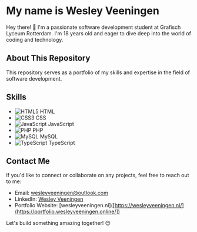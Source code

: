 # My name is Wesley Veeningen

Hey there! 👋 I'm a passionate software development student at Grafisch Lyceum Rotterdam. I'm 18 years old and eager to dive deep into the world of coding and technology.

## About This Repository

This repository serves as a portfolio of my skills and expertise in the field of software development.

## Skills

- ![HTML5](https://img.shields.io/badge/HTML5-E34F26?logo=html5&logoColor=white&style=for-the-badge) HTML
- ![CSS3](https://img.shields.io/badge/CSS3-1572B6?logo=css3&logoColor=white&style=for-the-badge) CSS
- ![JavaScript](https://img.shields.io/badge/JavaScript-F7DF1E?logo=javascript&logoColor=black&style=for-the-badge) JavaScript
- ![PHP](https://img.shields.io/badge/PHP-777BB4?logo=php&logoColor=white&style=for-the-badge) PHP
- ![MySQL](https://img.shields.io/badge/MySQL-4479A1?logo=mysql&logoColor=white&style=for-the-badge) MySQL
- ![TypeScript](https://img.shields.io/badge/TypeScript-3178C6?logo=typescript&logoColor=white&style=for-the-badge) TypeScript

## Contact Me

If you'd like to connect or collaborate on any projects, feel free to reach out to me:

- Email: [wesleyveeningen@outlook.com](mailto:wesleyveeningen@outlook.com)
- LinkedIn: [Wesley Veeningen](https://www.linkedin.com/in/wesley-veeningen/)
- Portfolio Website: [wesleyveeningen.nl]([https://wesleyveeningen.nl/](https://portfolio.wesleyveeningen.online/])

Let's build something amazing together! 😊
